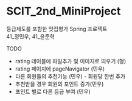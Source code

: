# SCIT_2nd_MiniProject 
등급제도를 포함한 맛집평가 Spring 프로젝트\
41_정민우, 41_윤준혁


TODO
- rating 테이블에 파일추가 및 이미지로 띄우기 (형)
- rating 페이지에 pageNavigator (민우)
- 다른 회원들의 추천기능 (민우) - 회원당 한번 추가
- 추천받을 경우 회원의 포인트 증가(민우)
- 포인트 별로 다른 등급 부여 (민우)
